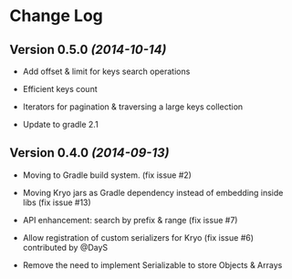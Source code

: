 Change Log
==========

Version 0.5.0 *(2014-10-14)*
----------------------------
 * Add offset & limit for keys search operations

 * Efficient keys count
 
 * Iterators for pagination & traversing a large keys collection
 
 * Update to gradle 2.1 
 
 
Version 0.4.0 *(2014-09-13)*
----------------------------

 * Moving to Gradle build system. (fix issue #2)

 * Moving Kryo jars as Gradle dependency instead of embedding inside libs (fix issue #13)

 * API enhancement: search by prefix & range (fix issue #7)

 * Allow registration of custom serializers for Kryo (fix issue #6) contributed by @DayS

 * Remove the need to implement Serializable to store Objects & Arrays 

